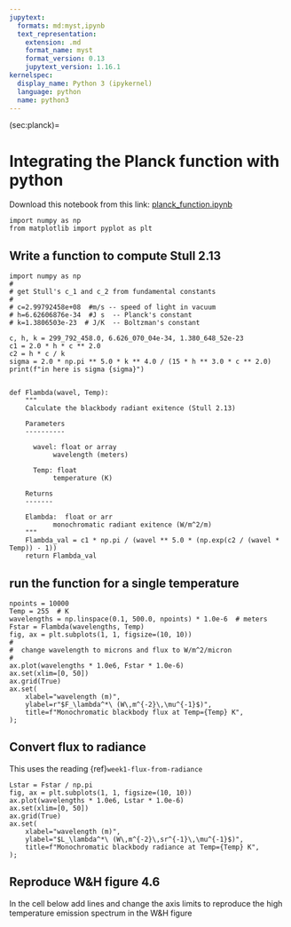 ```yaml
---
jupytext:
  formats: md:myst,ipynb
  text_representation:
    extension: .md
    format_name: myst
    format_version: 0.13
    jupytext_version: 1.16.1
kernelspec:
  display_name: Python 3 (ipykernel)
  language: python
  name: python3
---
```


(sec:planck)=
# Integrating the Planck function with python

Download this notebook from this link: [planck_function.ipynb](https://www.dropbox.com/scl/fi/0h4rc6v3zpfdffo6b2iim/planck_function.ipynb?rlkey=5oj4dxq7uabz84jwhgadpi3m6&st=lhui2utn&dl=0)

```{code-cell} ipython3
import numpy as np
from matplotlib import pyplot as plt
```

## Write a function to compute Stull 2.13

```{code-cell} ipython3
import numpy as np
#
# get Stull's c_1 and c_2 from fundamental constants
#
# c=2.99792458e+08  #m/s -- speed of light in vacuum
# h=6.62606876e-34  #J s  -- Planck's constant
# k=1.3806503e-23  # J/K  -- Boltzman's constant

c, h, k = 299_792_458.0, 6.626_070_04e-34, 1.380_648_52e-23
c1 = 2.0 * h * c ** 2.0
c2 = h * c / k
sigma = 2.0 * np.pi ** 5.0 * k ** 4.0 / (15 * h ** 3.0 * c ** 2.0)
print(f"in here is sigma {sigma}")


def Flambda(wavel, Temp):
    """
    Calculate the blackbody radiant exitence (Stull 2.13)

    Parameters
    ----------

      wavel: float or array
           wavelength (meters)

      Temp: float
           temperature (K)

    Returns
    -------

    Elambda:  float or arr
           monochromatic radiant exitence (W/m^2/m)
    """
    Flambda_val = c1 * np.pi / (wavel ** 5.0 * (np.exp(c2 / (wavel * Temp)) - 1))
    return Flambda_val
```

## run the function for a single temperature

```{code-cell} ipython3
npoints = 10000
Temp = 255  # K
wavelengths = np.linspace(0.1, 500.0, npoints) * 1.0e-6  # meters
Fstar = Flambda(wavelengths, Temp)
fig, ax = plt.subplots(1, 1, figsize=(10, 10))
#
#  change wavelength to microns and flux to W/m^2/micron
#
ax.plot(wavelengths * 1.0e6, Fstar * 1.0e-6)
ax.set(xlim=[0, 50])
ax.grid(True)
ax.set(
    xlabel="wavelength (m)",
    ylabel=r"$F_\lambda^*\ (W\,m^{-2}\,\mu^{-1}$)",
    title=f"Monochromatic blackbody flux at Temp={Temp} K",
);
```

## Convert flux to radiance

This uses the reading {ref}`week1-flux-from-radiance`

```{code-cell} ipython3
Lstar = Fstar / np.pi
fig, ax = plt.subplots(1, 1, figsize=(10, 10))
ax.plot(wavelengths * 1.0e6, Lstar * 1.0e-6)
ax.set(xlim=[0, 50])
ax.grid(True)
ax.set(
    xlabel="wavelength (m)",
    ylabel="$L_\lambda^*\ (W\,m^{-2}\,sr^{-1}\,\mu^{-1}$)",
    title=f"Monochromatic blackbody radiance at Temp={Temp} K",
);
```

## Reproduce W&H figure 4.6

In the cell below add lines and change the axis limits to reproduce the high temperature emission spectrum in the W&H figure

```{code-cell} ipython3

```
